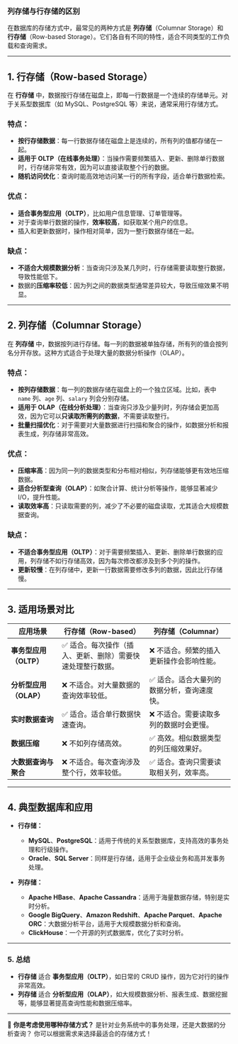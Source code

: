 ### **列存储与行存储的区别**

在数据库的存储方式中，最常见的两种方式是 **列存储**（Columnar Storage）和 **行存储**（Row-based Storage）。它们各自有不同的特性，适合不同类型的工作负载和查询需求。

---

## **1. 行存储（Row-based Storage）**
在 **行存储** 中，数据按行存储在磁盘上，即每一行数据是一个连续的存储单元。对于关系型数据库（如 MySQL、PostgreSQL 等）来说，通常采用行存储方式。

### **特点：**
- **按行存储数据**：每一行数据存储在磁盘上是连续的，所有列的值都存储在一起。
- **适用于 OLTP（在线事务处理）**：当操作需要频繁插入、更新、删除单行数据时，行存储非常有效，因为可以直接读取整个行的数据。
- **随机访问优化**：查询时能高效地访问某一行的所有字段，适合单行数据检索。

### **优点：**
- **适合事务型应用（OLTP）**，比如用户信息管理、订单管理等。
- 对于查询单行数据的操作，**效率较高**，如获取某个用户的信息。
- 插入和更新数据时，操作相对简单，因为一整行数据存储在一起。

### **缺点：**
- **不适合大规模数据分析**：当查询只涉及某几列时，行存储需要读取整行数据，导致性能低下。
- 数据的**压缩率较低**：因为列之间的数据类型通常差异较大，导致压缩效果不明显。

---

## **2. 列存储（Columnar Storage）**
在 **列存储** 中，数据按列进行存储。每一列的数据被单独存储，所有列的值会按列名分开存放。这种方式适合于处理大量的数据分析操作（OLAP）。

### **特点：**
- **按列存储数据**：每一列的数据存储在磁盘上的一个独立区域。比如，表中 `name` 列、`age` 列、`salary` 列会分别存储。
- **适用于 OLAP（在线分析处理）**：当查询只涉及少量列时，列存储会更加高效，因为它可以**只读取所需列的数据**，不需要读取整行。
- **批量扫描优化**：对于需要对大量数据进行扫描和聚合的操作，如数据分析和报表生成，列存储非常高效。

### **优点：**
- **压缩率高**：因为同一列的数据类型和分布相对相似，列存储能够更有效地压缩数据。
- **适合分析型查询（OLAP）**：如聚合计算、统计分析等操作，能够显著减少 I/O，提升性能。
- **读取效率高**：只读取需要的列，减少了不必要的磁盘读取，尤其适合大规模数据查询。

### **缺点：**
- **不适合事务型应用（OLTP）**：对于需要频繁插入、更新、删除单行数据的应用，列存储不如行存储高效，因为每次修改都涉及到多个列的操作。
- **更新较慢**：在列存储中，更新一行数据需要修改多列的数据，因此比行存储慢。

---

## **3. 适用场景对比**

| **应用场景**                     | **行存储（Row-based）**                     | **列存储（Columnar）**                  |
|----------------------------------|--------------------------------------------|----------------------------------------|
| **事务型应用（OLTP）**            | ✅ 适合。每次操作（插入、更新、删除）需要快速处理整行数据。 | ❌ 不适合。频繁的插入更新操作会影响性能。 |
| **分析型应用（OLAP）**            | ❌ 不适合。对大量数据的查询效率较低。           | ✅ 适合。适合大量列的数据分析，查询速度快。|
| **实时数据查询**                 | ✅ 适合。适合单行数据快速查询。               | ❌ 不适合。需要读取多列的数据时会更慢。    |
| **数据压缩**                     | ❌ 不如列存储高效。                          | ✅ 高效。相似数据类型的列压缩效果好。     |
| **大数据查询与聚合**              | ❌ 不适合。每次查询涉及整个行，效率较低。        | ✅ 适合。查询只需要读取相关列，效率高。   |

---

## **4. 典型数据库和应用**
- **行存储：**
  - **MySQL**、**PostgreSQL**：适用于传统的关系型数据库，支持高效的事务处理和行级操作。
  - **Oracle**、**SQL Server**：同样是行存储，适用于企业级业务和高并发事务处理。

- **列存储：**
  - **Apache HBase**、**Apache Cassandra**：适用于海量数据存储，特别是实时分析。
  - **Google BigQuery**、**Amazon Redshift**、**Apache Parquet**、**Apache ORC**：大数据分析平台，适用于大规模数据分析和查询。
  - **ClickHouse**：一个开源的列式数据库，优化了实时分析。

---

### **5. 总结**
- **行存储** 适合 **事务型应用（OLTP）**，如日常的 CRUD 操作，因为它对行的操作非常高效。
- **列存储** 适合 **分析型应用（OLAP）**，如大规模数据分析、报表生成、数据挖掘等，能够显著提高查询性能和数据压缩率。

---

🚀 **你是考虑使用哪种存储方式？** 是针对业务系统中的事务处理，还是大数据的分析查询？ 你可以根据需求来选择最适合的存储方式！